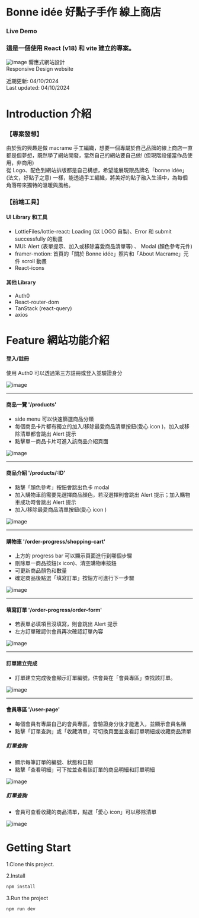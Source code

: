 # Bonne idée 好點子手作 線上商店

### Live Demo

### 這是一個使用 React (v18) 和 vite 建立的專案。

![image](/public/RWD%20display.png)
響應式網站設計  
Responsive Design website

近期更新: 04/10/2024  
Last updated: 04/10/2024

# Introduction 介紹

### 【專案發想】

由於我的興趣是做 macrame 手工編織，想要一個專屬於自己品牌的線上商店一直都是個夢想，既然學了網站開發，當然自己的網站要自己做! (但現階段僅當作品使用，非商用)  
從 Logo、配色到網站排版都是自己構想，希望能展現跟品牌名「bonne idée」(法文，好點子之意) 一樣，能透過手工編織，將美好的點子融入生活中，為每個角落帶來獨特的溫暖與風格。

### 【前端工具】

#### UI Library 和工具

- LottieFiles/lottie-react: Loading (以 LOGO 自製)、Error 和 submit successfully 的動畫
- MUI: Alert (表單提示、加入或移除喜愛商品清單等) 、 Modal (顏色參考元件)
- framer-motion: 首頁的「關於 Bonne idée」照片和「About Macrame」元件 scroll 動畫
- React-icons

#### 其他 Library

- Auth0
- React-router-dom
- TanStack (react-query)
- axios

# Feature 網站功能介紹

#### 登入/註冊

使用 Auth0 可以透過第三方註冊或登入並驗證身分

![image](/public/login.png)

---

#### 商品一覽 '/products'

- side menu 可以快速篩選商品分類
- 每個商品卡片都有獨立的加入/移除最愛商品清單按鈕(愛心 icon )，加入或移除清單都會跳出 Alert 提示
- 點擊單一商品卡片可進入該商品介紹頁面

![image](/public/all-products.png)

---

#### 商品介紹 '/products/:ID'

- 點擊「顏色參考」按鈕會跳出色卡 modal
- 加入購物車前需要先選擇商品顏色，若沒選擇則會跳出 Alert 提示；加入購物車成功時會跳出 Alert 提示
- 加入/移除最愛商品清單按鈕(愛心 icon )

![image](/public/product-detail.png)

---

#### 購物車 '/order-progress/shopping-cart'

- 上方的 progress bar 可以顯示頁面進行到哪個步驟
- 刪除單一商品按鈕(x icon)、清空購物車按鈕
- 可更新商品顏色和數量
- 確定商品後點選「填寫訂單」按鈕方可進行下一步驟

![image](/public/shopping-cart.png)

---

#### 填寫訂單 '/order-progress/order-form'

- 若表單必填項目沒填寫，則會跳出 Alert 提示
- 左方訂單確認供會員再次確認訂單內容

![image](/public/order-form02.png)

---

#### 訂單建立完成

- 訂單建立完成後會顯示訂單編號，供會員在「會員專區」查找該訂單。

![image](/public/order-done.png)

---

#### 會員專區 '/user-page'

- 每個會員有專屬自己的會員專區，會驗證身分後才能進入，並顯示會員名稱
- 點擊「訂單查詢」或「收藏清單」可切換頁面並查看訂單明細或收藏商品清單

##### 訂單查詢

- 顯示每筆訂單的編號、狀態和日期
- 點擊「查看明細」可下拉並查看該訂單的商品明細和訂單明細

![image](/public/user-page-order.png)

##### 訂單查詢

- 會員可查看收藏的商品清單，點選「愛心 icon」可以移除清單

![image](/public/user-page-fav.png)

# Getting Start

1.Clone this project.

2.Install

```javascript
npm install
```

3.Run the project

```javascript
npm run dev
```
